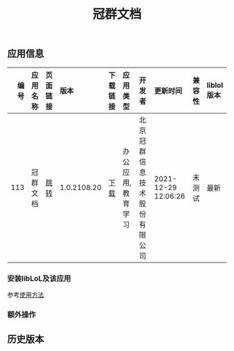 ﻿---
id: 113
title: 冠群文档
toc: true
weight: 113
---

## 应用信息 
|   编号 | 应用名称   | 页面链接                                       | 版本          | 下载链接                                                                                     | 应用类型      | 开发者            | 更新时间                | 兼容性   | liblol版本   |
|-----:|:-------|:-------------------------------------------|:------------|:-----------------------------------------------------------------------------------------|:----------|:---------------|:--------------------|:------|:-----------|
|  113 | 冠群文档   | [跳转](http://app.loongapps.cn/#/detail/113) | 1.0.2108.20 | [下载](http://113.24.212.22:8090/upload/file/greader_1.0.2108.20_loongnix_loongarch64.deb) | 办公应用,教育学习 | 北京冠群信息技术股份有限公司 | 2021-12-29 12:06:26 | 未测试   | 最新         |
### 安装libLoL及该应用 
参考[使用方法](/docs/usage) 
### 额外操作 


## 历史版本 
 